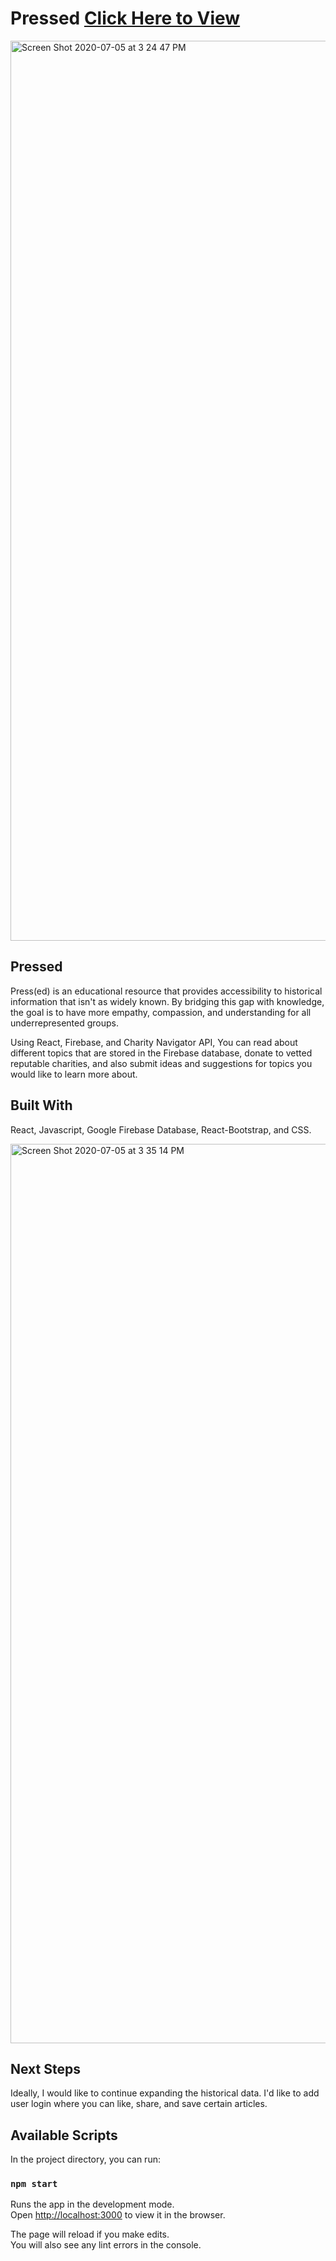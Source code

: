 

# Pressed [Click Here to View](https://sleepy-lumiere-acb603.netlify.app)

<img width="1440" alt="Screen Shot 2020-07-05 at 3 24 47 PM" src="https://user-images.githubusercontent.com/62561772/86543223-a5b5c800-beea-11ea-9b02-5a2b57055af0.png">



## Pressed

Press(ed) is an educational resource that provides accessibility to historical information that isn't as widely known. By bridging this gap with knowledge, the goal is to have more empathy, compassion, and understanding for all underrepresented groups.

Using React, Firebase, and Charity Navigator API, You can read about different topics that are stored in the Firebase database, donate to vetted reputable charities, and also submit ideas and suggestions for topics you would like to learn more about.


## Built With

React, Javascript, Google Firebase Database, React-Bootstrap, and CSS.


<img width="1439" alt="Screen Shot 2020-07-05 at 3 35 14 PM" src="https://user-images.githubusercontent.com/62561772/86543235-b2d2b700-beea-11ea-87c4-9e52cbb5dc5b.png">


## Next Steps

Ideally, I would like to continue expanding the historical data.
I'd like to add user login where you can like, share, and save certain articles.


## Available Scripts

In the project directory, you can run:

### `npm start`

Runs the app in the development mode.<br />
Open [http://localhost:3000](http://localhost:3000) to view it in the browser.

The page will reload if you make edits.<br />
You will also see any lint errors in the console.

